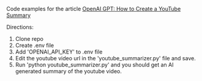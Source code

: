 Code examples for the article
[OpenAI GPT: How to Create a YouTube Summary](https://hackernoon.com/openai-gpt-how-to-create-a-youtube-summary)

Directions:
1. Clone repo
2. Create .env file
3. Add 'OPENAI_API_KEY' to .env file
4. Edit the youtube video url in the 'youtube_summarizer.py' file and save.
5. Run 'python youtube_summarizer.py' and you should get an AI generated summary of the youtube video.
